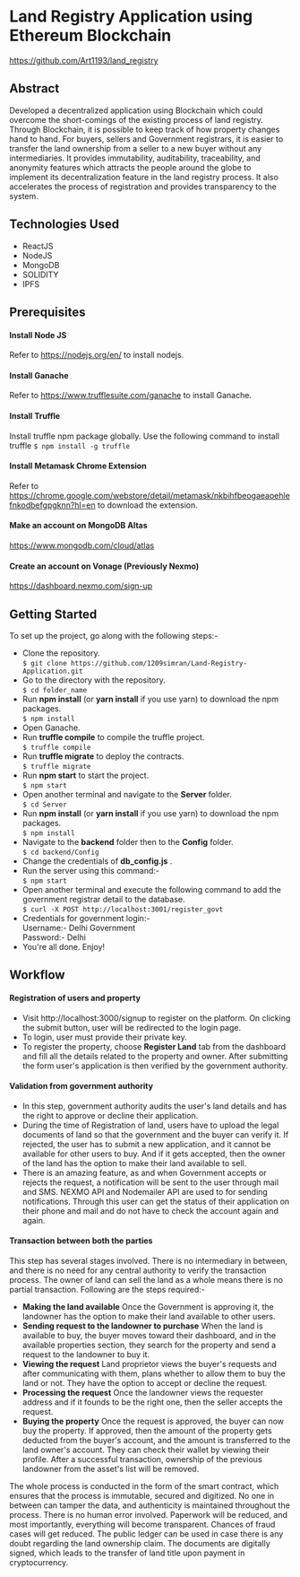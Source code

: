 
# Land Registry Application using Ethereum Blockchain
https://github.com/Art1193/land_registry
## Abstract

Developed a decentralized application using Blockchain which could overcome the short-comings of the existing process of land registry. Through Blockchain, it is possible to keep track of how property changes hand to hand. For buyers, sellers and Government registrars, it is easier to transfer the land ownership from a seller to a new buyer without any intermediaries.  It provides immutability, auditability, traceability, and anonymity features which attracts the people around the globe to implement its decentralization feature in the land registry process.  It also accelerates the process of registration and provides transparency to the system.

## Technologies Used

- ReactJS
- NodeJS
- MongoDB
- SOLIDITY
- IPFS

## Prerequisites

#### Install Node JS
Refer to https://nodejs.org/en/ to install nodejs.

#### Install Ganache
Refer to https://www.trufflesuite.com/ganache to install Ganache.

#### Install Truffle
Install truffle npm package globally. Use the following command to install truffle
`$ npm install -g truffle`

#### Install Metamask Chrome Extension
Refer to https://chrome.google.com/webstore/detail/metamask/nkbihfbeogaeaoehlefnkodbefgpgknn?hl=en to download the extension.

#### Make an account on MongoDB Altas
https://www.mongodb.com/cloud/atlas

#### Create an account on Vonage (Previously Nexmo)
https://dashboard.nexmo.com/sign-up

## Getting Started
To set up the project, go along with the following steps:-
- Clone the repository. <br/>
`$ git clone https://github.com/1209simran/Land-Registry-Application.git`
- Go to the directory with the repository. <br/>
`$ cd folder_name`
- Run **npm install** (or **yarn install** if you use yarn) to download the npm packages. <br/>
`$ npm install`
- Open Ganache.
- Run **truffle compile** to compile the truffle project. <br/>
`$ truffle compile`
- Run **truffle migrate** to deploy the contracts. <br/>
`$ truffle migrate`
- Run **npm start** to start the project. <br/>
`$ npm start`
- Open another terminal and navigate to the **Server** folder. <br/>
`$ cd Server`
- Run **npm install** (or **yarn install** if you use yarn) to download the npm packages. <br/>
`$ npm install`
- Navigate to the **backend** folder then to the **Config** folder. <br/>
`$ cd backend/Config`
- Change the credentials of **db_config.js** .
- Run the server using this command:- <br/>
`$ npm start`
- Open another terminal and execute the following command to add the government registrar detail to the database. <br/>
`$ curl -X POST http://localhost:3001/register_govt`
- Credentials for government login:- <br/>
Username:- Delhi Government <br/>
Password:- Delhi
- You're all done. Enjoy!

## Workflow
#### Registration of users and property
- Visit http://localhost:3000/signup to register on the platform. On clicking the submit button, user will be redirected to the login page.
- To login, user must provide their private key.
- To register the property, choose **Register Land** tab from the dashboard and fill all the details related to the property and owner.  After submitting the form user's application is then verified by the government authority.

#### Validation from government authority
- In this step, government authority audits the user's land details and has the right to approve or decline their application.
- During the time of Registration of land, users have to upload the legal documents of land so that the government and the buyer can verify it. If rejected, the user has to submit a new application, and it cannot be available for other users to buy. And if it gets accepted, then the owner of the land has the option to make their land available to sell.
- There is an amazing feature, as and when Government accepts or rejects the request, a notification will be sent to the user through mail and SMS. NEXMO API and Nodemailer API are used to for sending notifications. Through this user can get the status of their application on their phone and mail and do not have to check the account again and again.

#### Transaction between both the parties
This step has several stages involved. There is no intermediary in between, and there is no need for any central authority to verify the transaction process. The owner of land can sell the land as a whole means there is no partial transaction. Following are the steps required:-
- **Making the land available**
Once the Government is approving it, the landowner has the option to make their land available to other users.
- **Sending request to the landowner to purchase**
When the land is available to buy, the buyer moves toward their dashboard, and in the available properties section, they search for the property and send a request to the landowner to buy it.
- **Viewing the request**
Land proprietor views the buyer's requests and after communicating with them, plans whether to allow them to buy the land or not. They have the option to accept or decline the request.
- **Processing the request**
Once the landowner views the requester address and if it founds to be the right one, then the seller accepts the request.
- **Buying the property**
Once the request is approved, the buyer can now buy the property. If approved, then the amount of the property gets deducted from the buyer's account, and the amount is transferred to the land owner's account. They can check their wallet by viewing their profile. After a successful transaction, ownership of the previous landowner from the asset's list will be removed.



The whole process is conducted in the form of the smart contract, which ensures that the process is immutable, secured and digitized. No one in between can tamper the data, and authenticity is maintained throughout the process. There is no human error involved. Paperwork will be reduced, and most importantly, everything will become transparent. Chances of fraud cases will get reduced. The public ledger can be used in case there is any doubt regarding the land ownership claim. The documents are digitally signed, which leads to the transfer of land title upon payment in cryptocurrency.
